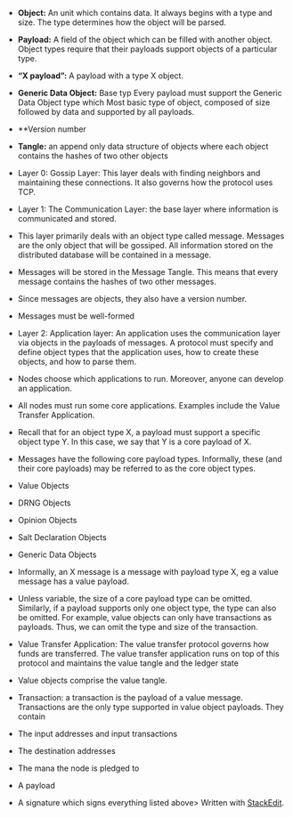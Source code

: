 


 - **Object:** An unit which contains data. It always begins with a type  and size. The type determines how the object will be parsed.
    
- **Payload:** A field of the object which can be filled with another object. Object types require that their payloads support objects of a particular type. 

- **“X payload”:** A payload with a type X object.
    
- **Generic Data Object:** Base typ  Every payload must support the Generic Data Object type which Most basic type of object, composed of size followed by data and supported by all payloads. 
    
- **Version number
    

-  **Tangle:** an append only data structure of objects where each object contains the hashes of two other objects
    
-   Layer 0: Gossip Layer: This layer deals with finding neighbors and maintaining these connections. It also governs how the protocol uses TCP.
    
-   Layer 1: The Communication Layer: the base layer where information is communicated and stored.
    

-   This layer primarily deals with an object type called message. Messages are the only object that will be gossiped. All information stored on the distributed database will be contained in a message.
    
-   Messages will be stored in the Message Tangle. This means that every message contains the hashes of two other messages.
    
-   Since messages are objects, they also have a version number.
    
-   Messages must be well-formed
    

-   Layer 2: Application layer: An application uses the communication layer via objects in the payloads of messages. A protocol must specify and define object types that the application uses, how to create these objects, and how to parse them.
    

-   Nodes choose which applications to run. Moreover, anyone can develop an application.
    
-   All nodes must run some core applications. Examples include the Value Transfer Application.
    

-   Recall that for an object type X, a payload must support a specific object type Y. In this case, we say that Y is a core payload of X.
    

-   Messages have the following core payload types. Informally, these (and their core payloads) may be referred to as the core object types.
    

-   Value Objects
    
-   DRNG Objects
    
-   Opinion Objects
    
-   Salt Declaration Objects
    
-   Generic Data Objects
    

-   Informally, an X message is a message with payload type X, eg a value message has a value payload.
    
-   Unless variable, the size of a core payload type can be omitted. Similarly, if a payload supports only one object type, the type can also be omitted. For example, value objects can only have transactions as payloads. Thus, we can omit the type and size of the transaction.
    

-   Value Transfer Application: The value transfer protocol governs how funds are transferred. The value transfer application runs on top of this protocol and maintains the value tangle and the ledger state
    

-   Value objects comprise the value tangle.
    
-   Transaction: a transaction is the payload of a value message. Transactions are the only type supported in value object payloads. They contain
    

-   The input addresses and input transactions
    
-   The destination addresses
    
-   The mana the node is pledged to
    
-   A payload
    
-   A signature which signs everything listed above> Written with [StackEdit](https://stackedit.io/).
<!--stackedit_data:
eyJoaXN0b3J5IjpbOTQ4OTM5NTQxLDEyNjU1OTc4NDgsMjQwND
E5MzksMTA0MTM5ODU5MF19
-->